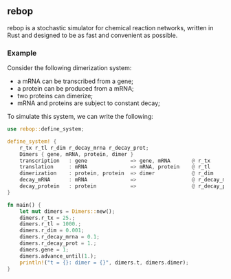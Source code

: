 ## rebop

rebop is a stochastic simulator for chemical reaction networks, written
in Rust and designed to be as fast and convenient as possible.

### Example

Consider the following dimerization system:

* a mRNA can be transcribed from a gene;
* a protein can be produced from a mRNA;
* two proteins can dimerize;
* mRNA and proteins are subject to constant decay;

To simulate this system, we can write the following:

``` rust
use rebop::define_system;

define_system! {
    r_tx r_tl r_dim r_decay_mrna r_decay_prot;
    Dimers { gene, mRNA, protein, dimer }
    transcription   : gene              => gene, mRNA       @ r_tx
    translation     : mRNA              => mRNA, protein    @ r_tl
    dimerization    : protein, protein  => dimer            @ r_dim
    decay_mRNA      : mRNA              =>                  @ r_decay_mrna
    decay_protein   : protein           =>                  @ r_decay_prot
}

fn main() {
    let mut dimers = Dimers::new();
    dimers.r_tx = 25.;
    dimers.r_tl = 1000.;
    dimers.r_dim = 0.001;
    dimers.r_decay_mrna = 0.1;
    dimers.r_decay_prot = 1.;
    dimers.gene = 1;
    dimers.advance_until(1.);
    println!("t = {}: dimer = {}", dimers.t, dimers.dimer);
}
```


